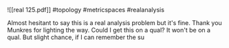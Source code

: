![[real 125.pdf]] #topology #metricspaces #realanalysis 

Almost hesitant to say this is a real analysis problem but it's fine. Thank you Munkres for lighting the way. Could I get this on a qual? It won't be on a qual. But slight chance, if I can remember the su